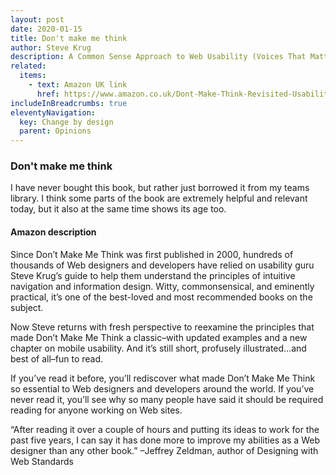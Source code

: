 ```yaml
---
layout: post
date: 2020-01-15
title: Don't make me think
author: Steve Krug
description: A Common Sense Approach to Web Usability (Voices That Matter)
related:
  items:
    - text: Amazon UK link
      href: https://www.amazon.co.uk/Dont-Make-Think-Revisited-Usability/dp/0321965515/ref=pd_sbs_2/258-8260427-6197514?pd_rd_w=8GuMa&pf_rd_p=c896f142-67ed-468d-b7d2-62dc03d28077&pf_rd_r=FXW2JWF2SFED4Y29DBXM&pd_rd_r=0fac03ed-03a6-4b25-bfd8-4d0e20e83894&pd_rd_wg=6I9io&pd_rd_i=0321965515&psc=1
includeInBreadcrumbs: true
eleventyNavigation:
  key: Change by design
  parent: Opinions
---
```


### Don't make me think

I have never bought this book, but rather just borrowed it from my teams library. I think some parts of the book are extremely helpful and relevant today, but it also at the same time shows its age too.

#### Amazon description

Since Don’t Make Me Think was first published in 2000, hundreds of thousands of Web designers and developers have relied on usability guru Steve Krug’s guide to help them understand the principles of intuitive navigation and information design. Witty, commonsensical, and eminently practical, it’s one of the best-loved and most recommended books on the subject.

Now Steve returns with fresh perspective to reexamine the principles that made Don’t Make Me Think a classic–with updated examples and a new chapter on mobile usability. And it’s still short, profusely illustrated…and best of all–fun to read.

If you’ve read it before, you’ll rediscover what made Don’t Make Me Think so essential to Web designers and developers around the world. If you’ve never read it, you’ll see why so many people have said it should be required reading for anyone working on Web sites.

“After reading it over a couple of hours and putting its ideas to work for the past five years, I can say it has done more to improve my abilities as a Web designer than any other book.”
–Jeffrey Zeldman, author of Designing with Web Standards
